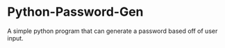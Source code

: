 # Python-Password-Gen
A simple python program that can generate a password based off of user input.
